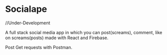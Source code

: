 # Socialape

//Under-Development

A full stack social media app in which you can post(screams), comment, like on screams(posts) made with React and Firebase.

Post Get requests with Postman.
